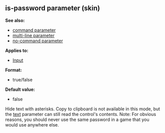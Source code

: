 ## is-password parameter (skin)
**See also:**
+   [command parameter](/ref/%7Bskin%7D/param/command.md) 
+   [multi-line parameter](/ref/%7Bskin%7D/param/multi-line.md) 
+   [no-command parameter](/ref/%7Bskin%7D/param/no-command.md) 
<!-- -->
**Applies to:**
+   [Input](/ref/%7Bskin%7D/control/input.md) 
<!-- -->
**Format:**
+   true/false
<!-- -->
**Default value:**
+   false


Hide text with asterisks. Copy to clipboard is not available in
this mode, but the [text](/ref/%7Bskin%7D/param/text.md) parameter can
still read the control\'s contents.
Note: For obvious reasons, you should never use the same password in a
game that you would use anywhere else.